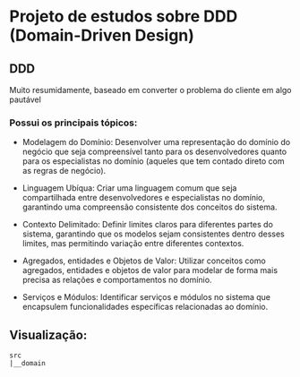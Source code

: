 # Projeto de estudos sobre DDD (Domain-Driven Design)

## DDD
Muito resumidamente, baseado em converter o problema do cliente em algo pautável

### Possui os principais tópicos:

- Modelagem do Domínio: Desenvolver uma representação do domínio do negócio que seja compreensível tanto para os desenvolvedores quanto para os especialistas no domínio (aqueles que tem contado direto com as regras de negócio).

- Linguagem Ubíqua: Criar uma linguagem comum que seja compartilhada entre desenvolvedores e especialistas no domínio, garantindo uma compreensão consistente dos conceitos do sistema.

- Contexto Delimitado: Definir limites claros para diferentes partes do sistema, garantindo que os modelos sejam consistentes dentro desses limites, mas permitindo variação entre diferentes contextos.

- Agregados, entidades e Objetos de Valor: Utilizar conceitos como agregados, entidades e objetos de valor para modelar de forma mais precisa as relações e comportamentos no domínio.

- Serviços e Módulos: Identificar serviços e módulos no sistema que encapsulem funcionalidades específicas relacionadas ao domínio.

## Visualização:

``` 
src
|__domain
```